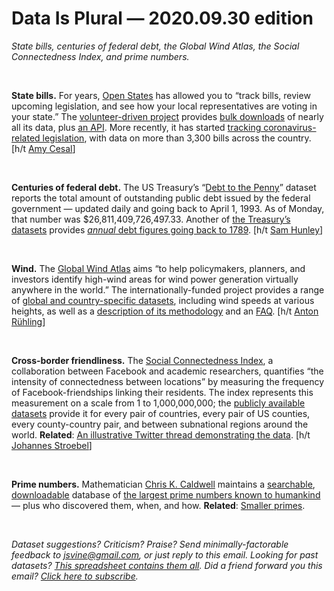 Data Is Plural — 2020.09.30 edition
===================================

*State bills, centuries of federal debt, the Global Wind Atlas, the Social Connectedness Index, and prime numbers.*

&nbsp;

**State bills.** For years, [Open States](https://openstates.org/) has allowed you to “track bills, review upcoming legislation, and see how your local representatives are voting in your state.” The [volunteer-driven project](https://openstates.org/about/) provides [bulk downloads](https://openstates.org/data/) of nearly all its data, plus [an API](https://docs.openstates.org/en/latest/api/v2/). More recently, it has started [tracking coronavirus-related legislation](https://openstates.org/covid19/), with data on more than 3,300 bills across the country. [h/t [Amy Cesal](https://www.amycesal.com/)]

&nbsp;

**Centuries of federal debt.** The US Treasury’s “[Debt to the Penny](https://fiscaldata.treasury.gov/datasets/debt-to-the-penny/debt-to-the-penny)” dataset reports the total amount of outstanding public debt issued by the federal government — updated daily and going back to April 1, 1993. As of Monday, that number was $26,811,409,726,497.33. Another of [the Treasury’s datasets](https://fiscaldata.treasury.gov/datasets/) provides [*annual* debt figures going back to 1789](https://fiscaldata.treasury.gov/datasets/historical-debt-outstanding/historical-debt-outstanding). [h/t [Sam Hunley](https://twitter.com/shunley42/status/1301875586101583877)]

&nbsp;

**Wind.** The [Global Wind Atlas](https://globalwindatlas.info/) aims “to help policymakers, planners, and investors identify high-wind areas for wind power generation virtually anywhere in the world.” The internationally-funded project provides a range of [global and country-specific datasets](https://globalwindatlas.info/downloads/gis-files), including wind speeds at various heights, as well as a [description of its methodology](https://globalwindatlas.info/about/method) and an [FAQ](https://globalwindatlas.info/about/faq). [h/t [Anton Rühling](https://twitter.com/AntnRueh/status/1291634332965261312)]

&nbsp;

**Cross-border friendliness.** The [Social Connectedness Index](https://dataforgood.fb.com/tools/social-connectedness-index/), a collaboration between Facebook and academic researchers, quantifies “the intensity of connectedness between locations” by measuring the frequency of Facebook-friendships linking their residents. The index represents this measurement on a scale from 1 to 1,000,000,000; the [publicly available datasets](https://data.humdata.org/dataset/social-connectedness-index) provide it for every pair of countries, every pair of US counties, every county-country pair, and between subnational regions around the world. **Related**: [An illustrative Twitter thread demonstrating the data](https://twitter.com/stroebel_econ/status/1247537135487299590). [h/t [Johannes Stroebel](https://twitter.com/stroebel_econ)]

&nbsp;

**Prime numbers.** Mathematician [Chris K. Caldwell](https://www.utm.edu/staff/caldwell/) maintains a [searchable](https://primes.utm.edu/primes/search.php), [downloadable](https://primes.utm.edu/primes/download.php) database of [the largest prime numbers known to humankind](https://primes.utm.edu/primes/home.php) — plus who discovered them, when, and how. **Related**: [Smaller primes](https://primes.utm.edu/lists/small/).

&nbsp;

*Dataset suggestions? Criticism? Praise? Send minimally-factorable feedback to jsvine@gmail.com, or just reply to this email. Looking for past datasets? [This spreadsheet contains them all](https://docs.google.com/spreadsheets/d/1wZhPLMCHKJvwOkP4juclhjFgqIY8fQFMemwKL2c64vk). Did a friend forward you this email? [Click here to subscribe](https://tinyletter.com/data-is-plural).*